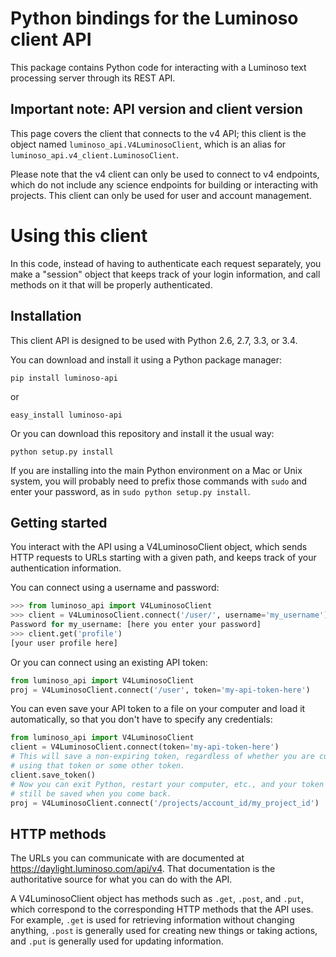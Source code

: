 Python bindings for the Luminoso client API
===========================================

This package contains Python code for interacting with a Luminoso text
processing server through its REST API.

Important note: API version and client version
----------------------------------------------

This page covers the client that connects to the v4 API; this client is the
object named `luminoso_api.V4LuminosoClient`, which is an alias for
`luminoso_api.v4_client.LuminosoClient`.

Please note that the v4 client can only be used to connect to v4 endpoints,
which do not include any science endpoints for building or interacting with
projects.  This client can only be used for user and account management.

Using this client
=================

In this code, instead of having to authenticate each request separately,
you make a "session" object that keeps track of your login information,
and call methods on it that will be properly authenticated.

Installation
---------------
This client API is designed to be used with Python 2.6, 2.7, 3.3, or 3.4.

You can download and install it using a Python package manager:

    pip install luminoso-api

or

    easy_install luminoso-api

Or you can download this repository and install it the usual way:

    python setup.py install

If you are installing into the main Python environment on a Mac or Unix
system, you will probably need to prefix those commands with `sudo` and
enter your password, as in `sudo python setup.py install`.

Getting started
---------------
You interact with the API using a V4LuminosoClient object, which sends HTTP
requests to URLs starting with a given path, and keeps track of your
authentication information.

You can connect using a username and password:

```python
>>> from luminoso_api import V4LuminosoClient
>>> client = V4LuminosoClient.connect('/user/', username='my_username')
Password for my_username: [here you enter your password]
>>> client.get('profile')
[your user profile here]
```

Or you can connect using an existing API token:

```python
from luminoso_api import V4LuminosoClient
proj = V4LuminosoClient.connect('/user', token='my-api-token-here')
```

You can even save your API token to a file on your computer and load it
automatically, so that you don't have to specify any credentials:

```python
from luminoso_api import V4LuminosoClient
client = V4LuminosoClient.connect(token='my-api-token-here')
# This will save a non-expiring token, regardless of whether you are currently
# using that token or some other token.
client.save_token()
# Now you can exit Python, restart your computer, etc., and your token will
# still be saved when you come back.
proj = V4LuminosoClient.connect('/projects/account_id/my_project_id')
```

HTTP methods
------------

The URLs you can communicate with are documented at https://daylight.luminoso.com/api/v4.
That documentation is the authoritative source for what you can do with the
API.

A V4LuminosoClient object has methods such as `.get`, `.post`, and `.put`,
which correspond to the corresponding HTTP methods that the API uses. For
example, `.get` is used for retrieving information without changing anything,
`.post` is generally used for creating new things or taking actions, and `.put`
is generally used for updating information.
